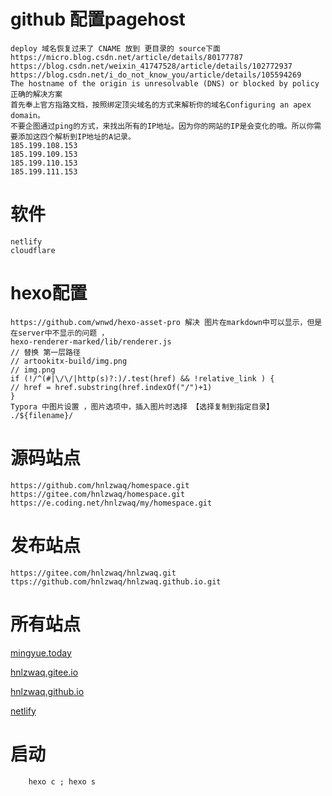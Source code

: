 # github 配置pagehost
    deploy 域名恢复过来了 CNAME 放到 更目录的 source下面
    https://micro.blog.csdn.net/article/details/80177787
    https://blog.csdn.net/weixin_41747528/article/details/102772937
    https://blog.csdn.net/i_do_not_know_you/article/details/105594269
    The hostname of the origin is unresolvable (DNS) or blocked by policy
    正确的解决方案
    首先奉上官方指路文档，按照绑定顶尖域名的方式来解析你的域名Configuring an apex domain。
    不要企图通过ping的方式，来找出所有的IP地址。因为你的网站的IP是会变化的哦。所以你需要添加这四个解析到IP地址的A记录。
    185.199.108.153
    185.199.109.153
    185.199.110.153
    185.199.111.153

# 软件
    netlify
    cloudflare

# hexo配置
    https://github.com/wnwd/hexo-asset-pro 解决 图片在markdown中可以显示，但是在server中不显示的问题 ，
    hexo-renderer-marked/lib/renderer.js
    // 替换 第一层路径
    // artookitx-build/img.png
    // img.png
    if (!/^(#|\/\/|http(s)?:)/.test(href) && !relative_link ) {
    // href = href.substring(href.indexOf("/")+1)
    }
    Typora 中图片设置 ，图片选项中，插入图片时选择 【选择复制到指定目录】 ./${filename}/ 

# 源码站点
    https://github.com/hnlzwaq/homespace.git
    https://gitee.com/hnlzwaq/homespace.git
    https://e.coding.net/hnlzwaq/my/homespace.git
# 发布站点
    https://gitee.com/hnlzwaq/hnlzwaq.git
    ttps://github.com/hnlzwaq/hnlzwaq.github.io.git

# 所有站点
[mingyue.today](https://mingyue.today/)

[hnlzwaq.gitee.io](https://hnlzwaq.gitee.io/)

[hnlzwaq.github.io](https://hnlzwaq.github.io/)

[netlify](https://effortless-panda-50bb23.netlify.app/)


# 启动
```shell
    hexo c ; hexo s
```
